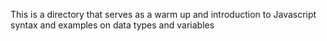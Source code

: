 This is a directory that serves as a warm up and introduction to Javascript syntax and examples on data types and variables